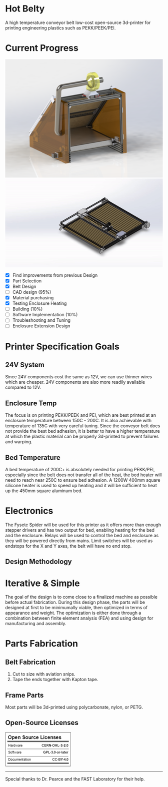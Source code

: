 # Hot Belty
A high temperature conveyor belt low-cost open-source 3d-printer for printing engineering plastics such as PEKK/PEEK/PEI. 

# Current Progress
<img src="/img/render.png" alt="drawing" />
<img src="/img/motion.gif" alt="gif">

- [x] Find improvements from previous Design
- [x] Part Selection
- [x] Belt Design
- [ ] CAD design (95%)
- [x] Material purchasing
- [x] Testing Enclosure Heating
- [ ] Building (10%)
- [ ] Software Implementation (10%)
- [ ] Troubleshooting and Tuning
- [ ] Enclosure Extension Design

# Printer Specification Goals
## 24V System
Since 24V components cost the same as 12V, we can use thinner wires which are cheaper. 24V components are also more readily available compared to 12V.

## Enclosure Temp
The focus is on printing PEKK/PEEK and PEI, which are best printed at an enclosure temperature between 150C - 200C. It is also achievable with temperature of 135C with very careful tuning. Since the conveyor belt does not provide the best bed adhesion, it is better to have a higher temperature at which the plastic material can be properly 3d-printed to prevent failures and warping. 

## Bed Temperature
A bed temperature of 200C+ is absolutely needed for printing PEKK/PEI, especially since the belt does not transfer all of the heat, the bed heater will need to reach near 250C to ensure bed adhesion. A 1200W 400mm square silicone heater is used to speed up heating and it will be sufficient to heat up the 450mm square aluminum bed. 

# Electronics
The Fysetc Spider will be used for this printer as it offers more than enough stepper drivers and has two output for bed, enabling heating for the bed and the enclosure. Relays will be used to control the bed and enclosure as they will be powered directly from mains. Limit switches will be used as endstops for the X and Y axes, the belt will have no end stop. 

## Design Methodology
# Iterative & Simple
The goal of the design is to come close to a finalized machine as possible before actual fabrication. During this design phase, the parts will be designed at first to be minimumally viable, then optimized in terms of appearance and weight. The optimization is either done through a combination between finite element analysis (FEA) and using design for manufacturing and assembly. 

# Parts Fabrication 
## Belt Fabrication
1. Cut to size with aviation snips. 
2. Tape the ends together with Kapton tape. 

## Frame Parts
Most parts will be 3d-printed using polycarbonate, nylon, or PETG. 

## Open-Source Licenses
<img src="/img/oshw_facts.png" alt="OS"/>

---
Special thanks to Dr. Pearce and the FAST Laboratory for their help.
